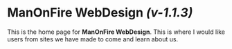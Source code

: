 # ManOnFire WebDesign *(v-1.1.3)*

This is the home page for **ManOnFire WebDesign**. This is where I would like users from sites we have made to come
and learn about us.
